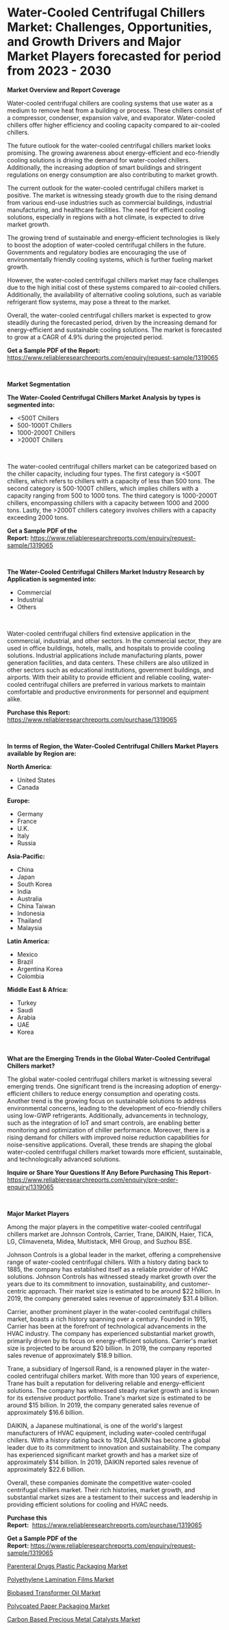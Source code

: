<p><h1>Water-Cooled Centrifugal Chillers Market: Challenges, Opportunities, and Growth Drivers and Major Market Players forecasted for period from 2023 - 2030</h1></p><p><strong>Market Overview and Report Coverage</strong></p>
<p><p>Water-cooled centrifugal chillers are cooling systems that use water as a medium to remove heat from a building or process. These chillers consist of a compressor, condenser, expansion valve, and evaporator. Water-cooled chillers offer higher efficiency and cooling capacity compared to air-cooled chillers.</p><p>The future outlook for the water-cooled centrifugal chillers market looks promising. The growing awareness about energy-efficient and eco-friendly cooling solutions is driving the demand for water-cooled chillers. Additionally, the increasing adoption of smart buildings and stringent regulations on energy consumption are also contributing to market growth.</p><p>The current outlook for the water-cooled centrifugal chillers market is positive. The market is witnessing steady growth due to the rising demand from various end-use industries such as commercial buildings, industrial manufacturing, and healthcare facilities. The need for efficient cooling solutions, especially in regions with a hot climate, is expected to drive market growth.</p><p>The growing trend of sustainable and energy-efficient technologies is likely to boost the adoption of water-cooled centrifugal chillers in the future. Governments and regulatory bodies are encouraging the use of environmentally friendly cooling systems, which is further fueling market growth.</p><p>However, the water-cooled centrifugal chillers market may face challenges due to the high initial cost of these systems compared to air-cooled chillers. Additionally, the availability of alternative cooling solutions, such as variable refrigerant flow systems, may pose a threat to the market.</p><p>Overall, the water-cooled centrifugal chillers market is expected to grow steadily during the forecasted period, driven by the increasing demand for energy-efficient and sustainable cooling solutions. The market is forecasted to grow at a CAGR of 4.9% during the projected period.</p></p>
<p><strong>Get a Sample PDF of the Report:</strong> <a href="https://www.reliableresearchreports.com/enquiry/request-sample/1319065">https://www.reliableresearchreports.com/enquiry/request-sample/1319065</a></p>
<p>&nbsp;</p>
<p><strong>Market Segmentation</strong></p>
<p><strong>The Water-Cooled Centrifugal Chillers Market Analysis by types is segmented into:</strong></p>
<p><ul><li><500T Chillers</li><li>500-1000T Chillers</li><li>1000-2000T Chillers</li><li>>2000T Chillers</li></ul></p>
<p>&nbsp;</p>
<p><p>The water-cooled centrifugal chillers market can be categorized based on the chiller capacity, including four types. The first category is <500T chillers, which refers to chillers with a capacity of less than 500 tons. The second category is 500-1000T chillers, which implies chillers with a capacity ranging from 500 to 1000 tons. The third category is 1000-2000T chillers, encompassing chillers with a capacity between 1000 and 2000 tons. Lastly, the >2000T chillers category involves chillers with a capacity exceeding 2000 tons.</p></p>
<p><strong>Get a Sample PDF of the Report:</strong>&nbsp;<a href="https://www.reliableresearchreports.com/enquiry/request-sample/1319065">https://www.reliableresearchreports.com/enquiry/request-sample/1319065</a></p>
<p>&nbsp;</p>
<p><strong>The Water-Cooled Centrifugal Chillers Market Industry Research by Application is segmented into:</strong></p>
<p><ul><li>Commercial</li><li>Industrial</li><li>Others</li></ul></p>
<p>&nbsp;</p>
<p><p>Water-cooled centrifugal chillers find extensive application in the commercial, industrial, and other sectors. In the commercial sector, they are used in office buildings, hotels, malls, and hospitals to provide cooling solutions. Industrial applications include manufacturing plants, power generation facilities, and data centers. These chillers are also utilized in other sectors such as educational institutions, government buildings, and airports. With their ability to provide efficient and reliable cooling, water-cooled centrifugal chillers are preferred in various markets to maintain comfortable and productive environments for personnel and equipment alike.</p></p>
<p><strong>Purchase this Report:</strong>&nbsp; <a href="https://www.reliableresearchreports.com/purchase/1319065">https://www.reliableresearchreports.com/purchase/1319065</a></p>
<p>&nbsp;</p>
<p><strong>In terms of Region, the Water-Cooled Centrifugal Chillers Market Players available by Region are:</strong></p>
<p>
    <p> <strong> North America: </strong>
        <ul>
            <li>United States</li>
            <li>Canada</li>
        </ul>
        </p> 
    <p> <strong> Europe: </strong>
        <ul>
            <li>Germany</li>
            <li>France</li>
            <li>U.K.</li>
            <li>Italy</li>
            <li>Russia</li>
        </ul>
        </p> 
    <p> <strong> Asia-Pacific: </strong>
        <ul>
            <li>China</li>
            <li>Japan</li>
            <li>South Korea</li>
            <li>India</li>
            <li>Australia</li>
            <li>China Taiwan</li>
            <li>Indonesia</li>
            <li>Thailand</li>
            <li>Malaysia</li>
        </ul>
        </p> 
    <p> <strong> Latin America: </strong>
        <ul>
            <li>Mexico</li>
            <li>Brazil</li>
            <li>Argentina Korea</li>
            <li>Colombia</li>
        </ul>
        </p> 
    <p> <strong> Middle East & Africa: </strong>
        <ul>
            <li>Turkey</li>
            <li>Saudi</li>
            <li>Arabia</li>
            <li>UAE</li>
            <li>Korea</li>
        </ul>
    </p>
    </p>
<p>&nbsp;</p>
<p><strong>What are the Emerging Trends in the Global Water-Cooled Centrifugal Chillers market?</strong></p>
<p><p>The global water-cooled centrifugal chillers market is witnessing several emerging trends. One significant trend is the increasing adoption of energy-efficient chillers to reduce energy consumption and operating costs. Another trend is the growing focus on sustainable solutions to address environmental concerns, leading to the development of eco-friendly chillers using low-GWP refrigerants. Additionally, advancements in technology, such as the integration of IoT and smart controls, are enabling better monitoring and optimization of chiller performance. Moreover, there is a rising demand for chillers with improved noise reduction capabilities for noise-sensitive applications. Overall, these trends are shaping the global water-cooled centrifugal chillers market towards more efficient, sustainable, and technologically advanced solutions.</p></p>
<p><strong>Inquire or Share Your Questions If Any Before Purchasing This Report</strong>- <a href="https://www.reliableresearchreports.com/enquiry/pre-order-enquiry/1319065">https://www.reliableresearchreports.com/enquiry/pre-order-enquiry/1319065</a></p>
<p>&nbsp;</p>
<p><strong>Major Market Players</strong></p>
<p><p>Among the major players in the competitive water-cooled centrifugal chillers market are Johnson Controls, Carrier, Trane, DAIKIN, Haier, TICA, LG, Climaveneta, Midea, Multistack, MHI Group, and Suzhou BSE. </p><p>Johnson Controls is a global leader in the market, offering a comprehensive range of water-cooled centrifugal chillers. With a history dating back to 1885, the company has established itself as a reliable provider of HVAC solutions. Johnson Controls has witnessed steady market growth over the years due to its commitment to innovation, sustainability, and customer-centric approach. Their market size is estimated to be around $22 billion. In 2019, the company generated sales revenue of approximately $31.4 billion.</p><p>Carrier, another prominent player in the water-cooled centrifugal chillers market, boasts a rich history spanning over a century. Founded in 1915, Carrier has been at the forefront of technological advancements in the HVAC industry. The company has experienced substantial market growth, primarily driven by its focus on energy-efficient solutions. Carrier's market size is projected to be around $20 billion. In 2019, the company reported sales revenue of approximately $18.9 billion.</p><p>Trane, a subsidiary of Ingersoll Rand, is a renowned player in the water-cooled centrifugal chillers market. With more than 100 years of experience, Trane has built a reputation for delivering reliable and energy-efficient solutions. The company has witnessed steady market growth and is known for its extensive product portfolio. Trane's market size is estimated to be around $15 billion. In 2019, the company generated sales revenue of approximately $16.6 billion.</p><p>DAIKIN, a Japanese multinational, is one of the world's largest manufacturers of HVAC equipment, including water-cooled centrifugal chillers. With a history dating back to 1924, DAIKIN has become a global leader due to its commitment to innovation and sustainability. The company has experienced significant market growth and has a market size of approximately $14 billion. In 2019, DAIKIN reported sales revenue of approximately $22.6 billion.</p><p>Overall, these companies dominate the competitive water-cooled centrifugal chillers market. Their rich histories, market growth, and substantial market sizes are a testament to their success and leadership in providing efficient solutions for cooling and HVAC needs.</p></p>
<p><strong>Purchase this Report:</strong>&nbsp;&nbsp;<a href="https://www.reliableresearchreports.com/purchase/1319065">https://www.reliableresearchreports.com/purchase/1319065</a></p>
<p></p>
<p><strong>Get a Sample PDF of the Report:</strong>&nbsp;<a href="https://www.reliableresearchreports.com/enquiry/request-sample/1319065">https://www.reliableresearchreports.com/enquiry/request-sample/1319065</a></p>
<p><p><a href="https://medium.com/@humanhydrohq/parenteral-drugs-plastic-packaging-market-size-reveals-the-best-marketing-channels-in-global-b1f84c732dcd">Parenteral Drugs Plastic Packaging Market</a></p><p><a href="https://medium.com/@prakrishnarp23/polyethylene-lamination-films-market-share-evolution-and-market-growth-trends-2023-2030-fae8c11f8f86">Polyethylene Lamination Films Market</a></p><p><a href="https://github.com/aliciawhite5576/Market-Research-Report-List-1/blob/main/biobased-transformer-oil-market.md">Biobased Transformer Oil Market</a></p><p><a href="https://medium.com/@reportmines/polycoated-paper-packaging-market-analysis-and-sze-forecasted-for-period-from-2023-to-2030-2a5913ce3065">Polycoated Paper Packaging Market</a></p><p><a href="https://github.com/provorikovar/Market-Research-Report-List-1/blob/main/carbon-based-precious-metal-catalysts-market.md">Carbon Based Precious Metal Catalysts Market</a></p></p>